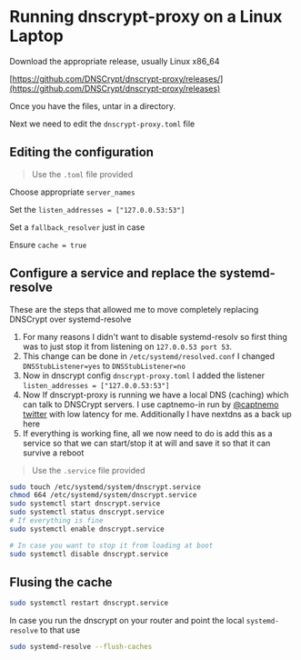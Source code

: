 # Running dnscrypt-proxy on a Linux Laptop

Download the appropriate release, usually Linux x86_64 

[https://github.com/DNSCrypt/dnscrypt-proxy/releases/](https://github.com/DNSCrypt/dnscrypt-proxy/releases)

Once you have the files, untar in a directory. 

Next we need to edit the `dnscrypt-proxy.toml` file

## Editing the configuration

> Use the `.toml` file provided

Choose appropriate `server_names`

Set the  `listen_addresses = ["127.0.0.53:53"]`

Set a `fallback_resolver` just in case

Ensure `cache = true` 

## Configure a service and replace the systemd-resolve

These are the steps that allowed me to move completely replacing DNSCrypt over systemd-resolve

1. For many reasons I didn't want to disable systemd-resolv so first thing was to just stop it from listening on `127.0.0.53 port 53`.
2. This change can be done in `/etc/systemd/resolved.conf` I changed `DNSStubListener=yes` to `DNSStubListener=no`
3. Now in dnscrypt config `dnscrypt-proxy.toml` I added the listener `listen_addresses = ["127.0.0.53:53"]`
4. Now If dnscrypt-proxy is running we have a local DNS (caching) which can talk to DNSCrypt servers. I use captnemo-in run by [@captnemo twitter](https://twitter.com/captn3m0) with low latency for me. Additionally I have nextdns as a back up here
5. If everything is working fine, all we now need to do is add this as a service so that we can start/stop it at will and save it so that it can survive a reboot

> Use the `.service` file provided

```bash
sudo touch /etc/systemd/system/dnscrypt.service
chmod 664 /etc/systemd/system/dnscrypt.service
sudo systemctl start dnscrypt.service
sudo systemctl status dnscrypt.service
# If everything is fine
sudo systemctl enable dnscrypt.service

# In case you want to stop it from loading at boot
sudo systemctl disable dnscrypt.service
```

## Flusing the cache

```bash
sudo systemctl restart dnscrypt.service
```

In case you run the dnscrypt on your router and point the local `systemd-resolve` to that use 

```bash
sudo systemd-resolve --flush-caches
```
